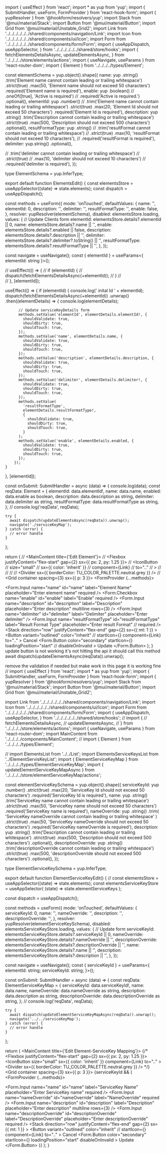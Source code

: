 import { useEffect } from 'react';
import * as yup from 'yup';
import { SubmitHandler, useForm, FormProvider } from 'react-hook-form';
import { yupResolver } from '@hookform/resolvers/yup';
import Stack from '@mui/material/Stack';
import Button from '@mui/material/Button';
import Grid from '@mui/material/Unstable_Grid2';
import Link from '../../../../../../shared/components/navigation/Link';
import Icon from '../../../../../../shared/components/ui/Icon';
import Form from '../../../../../../shared/components/form/Form';
import {
  useAppDispatch,
  useAppSelector,
} from '../../../../../../shared/store/hooks';
import {
  fetchElementsDetailsAsync,
  updateElementsAsync,
} from '../../../../store/elements/actions';
import { useNavigate, useParams } from 'react-router-dom';
import { Element } from '../../../../types/Element';

const elementSchema = yup.object().shape({
  name: yup
    .string()
    .trim('Element name cannot contain leading or trailing whitespace')
    .strict(true)
    .max(50, 'Element name should not exceed 50 characters')
    .required('Element name is required'),
  enable: yup
    .boolean()
    // .oneOf([true], 'Active is required')
    // .required('Active is required.')
    .optional(),
  elementId: yup
    .number()
    // .trim('Element name cannot contain leading or trailing whitespace')
    .strict(true)
    .max(20, 'Element Id  should not exceed 50 characters')
    .required('Element Id is required'),
  description: yup
    .string()
    .trim('Description cannot contain leading or trailing whitespace')
    .strict(true)
    .max(500, 'Description should not exceed 500 characters')
    .optional(),
  resultFormatType: yup
    .string()
    // .trim('resultFormat cannot contain leading or trailing whitespace')
    // .strict(true)
    .max(10, 'resultFormat should not exceed 10 characters'),
    // .required('resultFormat is required'),
  delimiter: yup.string()
   .optional(),

  // .trim('delimiter cannot contain leading or trailing whitespace')
  // .strict(true)
  // .max(10, 'delimiter should not exceed 10 characters')
  // .required('delimiter is required'),
});

type ElementSchema = yup.InferType<typeof elementSchema>;

export default function ElementsEdit() {
  const elementsStore = useAppSelector((state) => state.elements);
  const dispatch = useAppDispatch();

  const methods = useForm<ElementSchema>({
    mode: 'onTouched',
    defaultValues: {
      name: '',
      elementId: 0,
      description: '',
      delimiter: '',
      resultFormatType: '',
      enable: false,
    },
    resolver: yupResolver(elementSchema),
    disabled: elementsStore.loading,
    values: {
      // Update Clients form
      elementId: elementsStore.details?.elementId || 0,
      name: elementsStore.details?.name || '',
      enable: elementsStore.details?.enabled || false,
      description: elementsStore.details?.description || '',
      delimiter: elementsStore.details?.delimiter?.toString() || '',
      resultFormatType: elementsStore.details?.resultFormatType || '',
    },
  });

  const navigate = useNavigate();
  const { elementId } = useParams<{ elementId: string }>();

  // useEffect(() => {
  //   if (elementId) {
  //     dispatch(fetchElementsDetailsAsync(+elementId));
  //   }
  //   
  // }, [elementId]);

  useEffect(() => {
    if (elementId) {
      console.log(' inital Id ' + elementId);
      dispatch(fetchElementsDetailsAsync(+elementId))
        .unwrap()
        .then((elementDetails) => {
          console.log(elementDetails);

          // Update serviceKeyDetails form
          methods.setValue('elementId', elementDetails.elementId!, {
            shouldValidate: true,
            shouldDirty: true,
            shouldTouch: true,
          });
          methods.setValue('name', elementDetails.name, {
            shouldValidate: true,
            shouldDirty: true,
            shouldTouch: true,
          });
          methods.setValue('description', elementDetails.description, {
            shouldValidate: true,
            shouldDirty: true,
            shouldTouch: true,
          });
          methods.setValue('delimiter', elementDetails.delimiter!, {
            shouldValidate: true,
            shouldDirty: true,
            shouldTouch: true,
          });
          methods.setValue(
            'resultFormatType',
            elementDetails.resultFormatType!,
            {
              shouldValidate: true,
              shouldDirty: true,
              shouldTouch: true,
            }
          );
          methods.setValue('enable', elementDetails.enabled, {
            shouldValidate: true,
            shouldDirty: true,
            shouldTouch: true,
          });
        });
    }
  }, [elementId]);

  const onSubmit: SubmitHandler<ElementSchema> = async (data) => {
    console.log(data);
    const reqData: Element = {
      elementId: data.elementId!,
      name: data.name,
      enabled: data.enable as boolean,
      description: data.description as string,
      delimiter: data.delimiter as string,
      resultFormatType: data.resultFormatType as string,
    };
    // console.log('reqData', reqData);

    try {
      await dispatch(updateElementsAsync(reqData)).unwrap();
      navigate('./serviceKeyMap');
    } catch (error) {
      // error handle
    }
  };

  return (
    // <MainContent title={'Edit Element'}>
    //   <Flexbox justifyContent="flex-start" gap={2} sx={{ px: 2, py: 1.25 }}>
    //     <IconButton
    //       size="small"
    //       sx={{ color: 'inherit' }}
    //       component={Link}
    //       to=".."
    //     >
    //       <Icon name="E1X_ico_font-37" size="XSMALL" />
    //     </IconButton>
    //   </Flexbox>
    //   <Divider sx={{ borderColor: TU_COLOR_PALETTE.neutral.grey }} />
    //   <Grid container spacing={3} sx={{ p: 3 }}>
    <Grid xs={12}>
      <FormProvider {...methods}>
        <Form onSubmit={methods.handleSubmit(onSubmit)}>
          <Form.Input<ElementSchema>
            name="name"
            id="name"
            label="Element Name"
            placeholder="Enter element name"
            required
          />
          <Form.Checkbox<ElementSchema>
            name="enable"
            id="enable"
            label="Enable"
            required
          />
          <Form.Input<ElementSchema>
            name="description"
            id="description"
            label="Description"
            placeholder="Enter description"
            multiline
            rows={3}
          />
          <Form.Input<ElementSchema>
            name="delimiter"
            id="delimiter"
            label="Delimiter"
            placeholder="Enter delimiter"
          />
          <Form.Input<ElementSchema>
            name="resultFormatType"
            id="resultFormatType"
            label="Result Format Type"
            placeholder="Enter result Format"
            // required
          />
          <Stack
            direction="row"
            justifyContent="flex-end"
            gap={2}
            sx={{ mt: 1 }}
          >
            <Button
              variant="outlined"
              color="inherit"
              // startIcon={<Icon name="E1X_ico_font-50" size="XSMALL" />}
              component={Link}
              to=".."
            >
              Cancel
            </Button>
            <Form.Button
              color="secondary"
              startIcon={<Icon name="E1X_ico_font-21" size="XSMALL" />}
              loadingPosition="start"
              // disableOnInvalid
            >
              Update
            </Form.Button>
          </Stack>
        </Form>
      </FormProvider>
    </Grid>
  );
}
update button is not working it's not hitting the api it should call this method       await dispatch(updateElementsAsync(reqData)).unwrap();

remove the validation if needed but make work 
in this page it is working fine 
// import { useEffect } from 'react';
import * as yup from 'yup';
import { SubmitHandler, useForm, FormProvider } from 'react-hook-form';
import { yupResolver } from '@hookform/resolvers/yup';
import Stack from '@mui/material/Stack';
import Button from '@mui/material/Button';
import Grid from '@mui/material/Unstable_Grid2';

import Link from '../../../../../../shared/components/navigation/Link';
import Icon from '../../../../../../shared/components/ui/Icon';
import Form from '../../../../../../shared/components/form/Form';
import {
  useAppDispatch,
  useAppSelector,
} from '../../../../../../shared/store/hooks';
// import {
//   fetchElementsDetailsAsync,
//   updateElementsAsync,
// } from '../../../../store/elements/actions';
import { useNavigate, useParams } from 'react-router-dom';
import MainContent from '../../../../components/MainContent';
// import { Element } from '../../../../types/Element';

// import ElementsList from '../../List';
import ElementsServiceKeysList from '../ElementServisKeyList';
import { ElementServiceKeyMap } from '../../../../types/ElementServiceKeyMap';
import { updateElementServiceKeyMapAsync } from '../../../../store/elementServiceKeyMap/actions';

const elementServiceKeySchema = yup.object().shape({
  serviceKeyId: yup
    .number()
    .strict(true)
    .max(20, 'ServiceKey Id  should not exceed 50 characters')
    .required('ServiceKey Id is required'),
  name: yup
    .string()
    .trim('ServiceKey name cannot contain leading or trailing whitespace')
    .strict(true)
    .max(50, 'ServiceKey name should not exceed 50 characters')
    .required('ServiceKey name is required'),
  nameOverride: yup
    .string()
    .trim(
      'ServiceKey nameOverride cannot contain leading or trailing whitespace'
    )
    .strict(true)
    .max(50, 'ServiceKey nameOverride should not exceed 50 characters')
    .required('ServiceKey nameOverride is required'),
  description: yup
    .string()
    .trim('Description cannot contain leading or trailing whitespace')
    .strict(true)
    .max(500, 'Description should not exceed 500 characters')
    .optional(),
  descriptionOverride: yup
    .string()
    .trim('descriptionOverride cannot contain leading or trailing whitespace')
    .strict(true)
    .max(500, 'descriptionOverride should not exceed 500 characters')
    .optional(),
});

type ElementServiceKeySchema = yup.InferType<typeof elementServiceKeySchema>;

export default function ElementServiceKeyEdit() {
  // const elementsStore = useAppSelector((state) => state.elements);
  const elementsServiceKeyStore = useAppSelector(
    (state) => state.elementServiceKeys
  );

  const dispatch = useAppDispatch();

  const methods = useForm<ElementServiceKeySchema>({
    mode: 'onTouched',
    defaultValues: {
      serviceKeyId: 0,
      name: '',
      nameOverride: '',
      description: '',
      descriptionOverride: '',
    },
    resolver: yupResolver(elementServiceKeySchema),
    disabled: elementsServiceKeyStore.loading,
    values: {
      // Update form
      serviceKeyId: elementsServiceKeyStore.details?.serviceKeyId || 0,
      nameOverride: elementsServiceKeyStore.details?.nameOverride || '',
      descriptionOverride:
        elementsServiceKeyStore.details?.descriptionOverride || '',
      name: elementsServiceKeyStore.details?.name || '',
      description: elementsServiceKeyStore.details?.description || '',
    },
  });

  const navigate = useNavigate();
  const { serviceKeyId } = useParams<{
    elementId: string;
    serviceKeyId: string;
  }>();

  const onSubmit: SubmitHandler<ElementServiceKeySchema> = async (data) => {
    const reqData: ElementServiceKeyMap = {
      serviceKeyId: data.serviceKeyId!,
      name: data.name,
      nameOverride: data.nameOverride as string,
      description: data.description as string,
      descriptionOverride: data.descriptionOverride as string,
    };
    // console.log('reqData', reqData);

    try {
      await dispatch(updateElementServiceKeyMapAsync(reqData)).unwrap();
      navigate('../../serviceKeyMap');
    } catch (error) {
      // error handle
    }
  };

  return (
    <MainContent title={'Edit Element-ServiceKey Mapping'}>
      {/* <Flexbox justifyContent="flex-start" gap={2} sx={{ px: 2, py: 1.25 }}>
        <IconButton
          size="small"
          sx={{ color: 'inherit' }}
          component={Link}
          to=".."
        >
          <Icon name="E1X_ico_font-37" size="XSMALL" />
        </IconButton>
      </Flexbox>
      <Divider sx={{ borderColor: TU_COLOR_PALETTE.neutral.grey }} /> */}
      <Grid container spacing={3} sx={{ p: 3 }}>
        <Grid xs={12}>
          <ElementsServiceKeysList />
        </Grid>
        {serviceKeyId && (
          <Grid xs={12} sm={8} md={6}>
            <FormProvider {...methods}>
              <Form onSubmit={methods.handleSubmit(onSubmit)}>
                <Form.Input<ElementServiceKeySchema>
                  name="name"
                  id="name"
                  label="ServiceKey Name"
                  placeholder="Enter ServiceKey name"
                  required
                />
                <Form.Input<ElementServiceKeySchema>
                  name="nameOverride"
                  id="nameOverride"
                  label="NameOverride"
                  required
                />
                <Form.Input<ElementServiceKeySchema>
                  name="description"
                  id="description"
                  label="Description"
                  placeholder="Enter description"
                  multiline
                  rows={3}
                />
                <Form.Input<ElementServiceKeySchema>
                  name="descriptionOverride"
                  id="descriptionOverride"
                  label="DescriptionOverride"
                  placeholder="Enter descriptionOverride"
                  required
                />
                <Stack
                  direction="row"
                  justifyContent="flex-end"
                  gap={2}
                  sx={{ mt: 1 }}
                >
                  <Button
                    variant="outlined"
                    color="inherit"
                    // startIcon={<Icon name="E1X_ico_font-50" size="XSMALL" />}
                    component={Link}
                    to=".."
                  >
                    Cancel
                  </Button>
                  <Form.Button
                    color="secondary"
                    startIcon={<Icon name="E1X_ico_font-21" size="XSMALL" />}
                    loadingPosition="start"
                    disableOnInvalid
                  >
                    Update
                  </Form.Button>
                </Stack>
              </Form>
            </FormProvider>
          </Grid>
        )}
      </Grid>
    </MainContent>
  );
}
